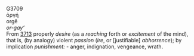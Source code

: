 <body>
  <p>G3709<br>  ὀργή  <br> orgē  <br><i>or-gay‘ </i><br>From <a href="g3713.htm">3713</a>  properly <i>desire</i> (as a <i>reaching</i> forth or <i>excitement</i> of the mind), that is, (by analogy) violent <i>passion</i> (<i>ire</i>, or [justifiable] <i>abhorrence</i>); by implication <i>punishment:</i> - anger, indignation, vengeance, wrath.<br></p>
 </body>